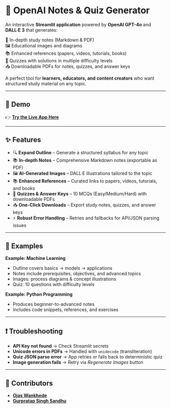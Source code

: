 # 📘 OpenAI Notes & Quiz Generator  

An interactive **Streamlit application** powered by **OpenAI GPT-4o** and **DALL·E 3** that generates:  

📝 In-depth study notes (Markdown & PDF)  
🖼️ Educational images and diagrams  
📚 Enhanced references (papers, videos, tutorials, books)  
🎯 Quizzes with solutions in multiple difficulty levels  
📥 Downloadable PDFs for notes, quizzes, and answer keys  

A perfect tool for **learners, educators, and content creators** who want structured study material on any topic.  

---

## 🚀 Demo  
👉 [**Try the Live App Here**](https://openai-buildathon.streamlit.app/)  

---

## ✨ Features  

- 🔍 **Expand Outline** – Generate a structured syllabus for any topic  
- 📚 **In-depth Notes** – Comprehensive Markdown notes (exportable as PDF)  
- 🖼️ **AI-Generated Images** – DALL·E illustrations tailored to the topic  
- 📚 **Enhanced References** – Curated links to papers, videos, tutorials, and books  
- 📝 **Quizzes & Answer Keys** – 10 MCQs (Easy/Medium/Hard) with downloadable PDFs  
- 📥 **One-Click Downloads** – Export study notes, quizzes, and answer keys  
- ⚡ **Robust Error Handling** – Retries and fallbacks for API/JSON parsing issues  

---

## 📂 Examples  

**Example: Machine Learning**  
- Outline covers basics → models → applications  
- Notes include prerequisites, objectives, and advanced topics  
- Images: process diagrams & concept illustrations  
- Quiz: 10 questions with difficulty levels  

**Example: Python Programming**  
- Produces beginner-to-advanced notes  
- Includes code snippets, references, and exercises  

---

## ❗ Troubleshooting  

- **API Key not found** → Check Streamlit secrets  
- **Unicode errors in PDFs** → Handled with `unidecode` (transliteration)  
- **Quiz JSON parse error** → App retries or falls back to deterministic quiz  
- **Image generation fails** → Retry via *Regenerate Images* button  

---

## 👥 Contributors  

- [**Ojas Wankhede**](https://github.com/ojas7556)  
- [**Gurpratap Singh Sandhu**](https://github.com/GurpratapSingh06)  
